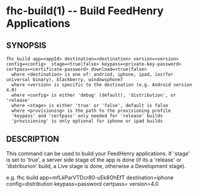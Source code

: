 fhc-build(1) -- Build FeedHenry Applications
============================================

## SYNOPSIS

    fhc build app=<appId> destination=<destination> version=<version> config=<config>  stage=<true|false> keypass=<private-key-password> certpass=<certificate-password> download=<true|false>
      where <destination> is one of: andriod, iphone, ipad, ios(for universal binary), blackberry, windowsphone7
      where <version> is specific to the destination (e.g. Android version 4.0)
      where <config> is either 'debug' (default), 'distribution', or 'release'
      where <stage> is either 'true' or 'false', default is false
      where <provisioning> is the path to the provisioning profile
      'keypass' and 'certpass' only needed for 'release' builds
      'provisioning' is only optional for iphone or ipad builds
    
## DESCRIPTION

This command can be used to build your FeedHenry applications. If 'stage' is set to 'true', a server side stage of the app is done (if its a 'release' or 'distriburion' build, a Live stage is done, otherwise a Development stage).

e.g. 
fhc build app=mfLkParVTDcr80-uEk8OhEfT destination=iphone config=distribution keypass=password certpass= version=4.0
